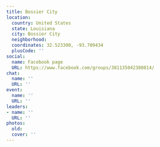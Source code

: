 ```yaml
---
title: Bossier City
location:
  country: United States
  state: Louisiana
  city: Bossier City
  neighborhood: 
  coordinates: 32.523300, -93.709434
  plusCode: ''
social:
  name: Facebook page
  URL: https://www.facebook.com/groups/381135042380814/
chat:
  name: ''
  URL: ''
event:
  name: ''
  URL: ''
leaders:
- name: ''
  URL: ''
photos:
  old: 
  cover: ''
---
```

